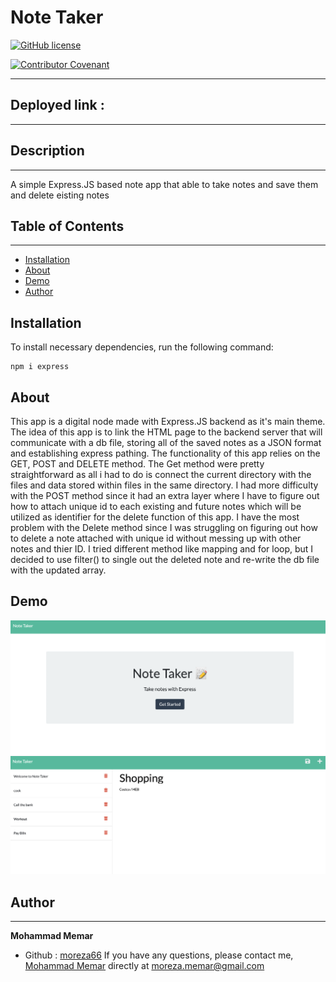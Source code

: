 # Note Taker

[![GitHub license](https://img.shields.io/badge/Repository-GitHub-orange.svg)](https://github.com/gidmp/)

[![Contributor Covenant](https://img.shields.io/badge/Contributor%20Covenant-v2.0%20adopted-ff69b4.svg)](code_of_conduct.md)

---

## Deployed link :

---

## Description

---

A simple Express.JS based note app that able to take notes and save them and delete eisting notes

## Table of Contents

---

- [Installation](#installation)
- [About](#about)
- [Demo](#demo)
- [Author](#author)

## Installation

To install necessary dependencies, run the following command:

```
npm i express
```

## About

This app is a digital node made with Express.JS backend as it's main theme. The idea of this app is to link the HTML page to the backend server that will communicate with a db file, storing all of the saved notes as a JSON format and establishing express pathing.
The functionality of this app relies on the GET, POST and DELETE method. The Get method were pretty straightforward as all i had to do is connect the current directory with the files and data stored within files in the same directory.
I had more difficulty with the POST method since it had an extra layer where I have to figure out how to attach unique id to each existing and future notes which will be utilized as identifier for the delete function of this app.
I have the most problem with the Delete method since I was struggling on figuring out how to delete a note attached with unique id without messing up with other notes and thier ID. I tried different method like mapping and for loop, but I decided to use filter() to single out the deleted note and re-write the db file with the updated array.

## Demo

![](./Img-Gif/Screen%20Shot%202022-10-27%20at%203.28.43%20PM.png)
![](./Img-Gif/Screen%20Shot%202022-10-27%20at%203.33.00%20PM.png)

## Author

---

**Mohammad Memar**

- Github : [moreza66](https://github.com/moreza66)
  If you have any questions, please contact me, [Mohammad Memar](moreza.memar@gmail.com) directly at moreza.memar@gmail.com
